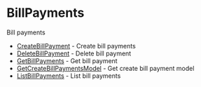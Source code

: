 # BillPayments

Bill payments


* [CreateBillPayment](createbillpayment.md) - Create bill payments
* [DeleteBillPayment](deletebillpayment.md) - Delete bill payment
* [GetBillPayments](getbillpayments.md) - Get bill payment
* [GetCreateBillPaymentsModel](getcreatebillpaymentsmodel.md) - Get create bill payment model
* [ListBillPayments](listbillpayments.md) - List bill payments
